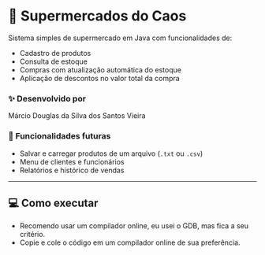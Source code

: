 # 🛒 Supermercados do Caos

Sistema simples de supermercado em Java com funcionalidades de:

- Cadastro de produtos
- Consulta de estoque
- Compras com atualização automática do estoque
- Aplicação de descontos no valor total da compra

### ✨ Desenvolvido por

Márcio Douglas da Silva dos Santos Vieira

### 🔧 Funcionalidades futuras

- Salvar e carregar produtos de um arquivo (`.txt` ou `.csv`)
- Menu de clientes e funcionários
- Relatórios e histórico de vendas

---

## 💻 Como executar

- Recomendo usar um compilador online, eu usei o GDB, mas fica a seu critério.
- Copie e cole o código em um compilador online de sua preferência.
